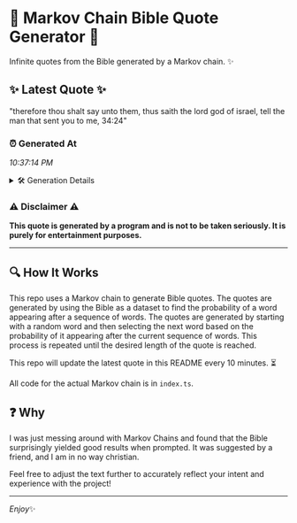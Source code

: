 # 📖 Markov Chain Bible Quote Generator 📖

Infinite quotes from the Bible generated by a Markov chain. ✨

## ✨ Latest Quote ✨
"therefore thou shalt say unto them, thus saith the lord god of israel, tell the man that sent you to me, 34:24"

### ⏰ Generated At
*10:37:14 PM*

<details>
    <summary>🛠️ Generation Details</summary>
    <p>
        <strong>🌱 Seed:</strong> therefore<br>
        <strong>🔄 Iterations:</strong> 21<br>
        <strong>📜 Context History:</strong><br>[ therefore ]: thou<br>[ therefore, thou ]: shalt<br>[ therefore, thou, shalt ]: say<br>[ therefore, thou, shalt, say ]: unto<br>[ therefore, thou, shalt, say, unto ]: them,<br>[ therefore, thou, shalt, say, unto, them, ]: thus<br>[ thou, shalt, say, unto, them,, thus ]: saith<br>[ shalt, say, unto, them,, thus, saith ]: the<br>[ say, unto, them,, thus, saith, the ]: lord<br>[ unto, them,, thus, saith, the, lord ]: god<br>[ them,, thus, saith, the, lord, god ]: of<br>[ thus, saith, the, lord, god, of ]: israel,<br>[ saith, the, lord, god, of, israel, ]: tell<br>[ the, lord, god, of, israel,, tell ]: the<br>[ lord, god, of, israel,, tell, the ]: man<br>[ god, of, israel,, tell, the, man ]: that<br>[ of, israel,, tell, the, man, that ]: sent<br>[ israel,, tell, the, man, that, sent ]: you<br>[ tell, the, man, that, sent, you ]: to<br>[ the, man, that, sent, you, to ]: me,<br>[ man, that, sent, you, to, me, ]: 34:24<br>
    </p>
</details>

### ⚠️ Disclaimer ⚠️
**This quote is generated by a program and is not to be taken seriously. It is purely for entertainment purposes.**

---

## 🔍 How It Works

This repo uses a Markov chain to generate Bible quotes. The quotes are generated by using the Bible as a dataset to find the probability of a word appearing after a sequence of words. The quotes are generated by starting with a random word and then selecting the next word based on the probability of it appearing after the current sequence of words. This process is repeated until the desired length of the quote is reached.

This repo will update the latest quote in this README every 10 minutes. ⏳

All code for the actual Markov chain is in `index.ts`.

## ❓ Why

I was just messing around with Markov Chains and found that the Bible surprisingly yielded good results when prompted. 
It was suggested by a friend, and I am in no way christian.

Feel free to adjust the text further to accurately reflect your intent and experience with the project!

---

*Enjoy*✨
